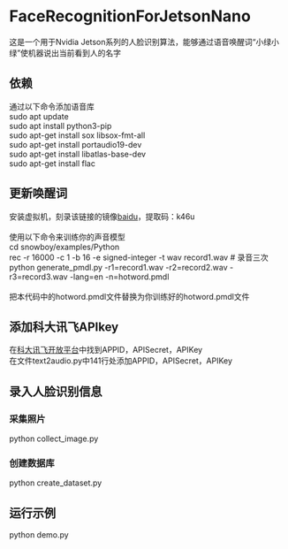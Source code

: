 # FaceRecognitionForJetsonNano
这是一个用于Nvidia Jetson系列的人脸识别算法，能够通过语音唤醒词“小绿小绿”使机器说出当前看到人的名字
## 依赖
通过以下命令添加语音库<br>
    sudo apt update<br>
    sudo apt install python3-pip<br>
    sudo apt-get install sox libsox-fmt-all<br>
    sudo apt-get install portaudio19-dev<br>
    sudo apt-get install libatlas-base-dev<br>
    sudo apt-get install flac<br>
## 更新唤醒词
安装虚拟机，刻录该链接的镜像[baidu](https://pan.baidu.com/s/17WGj_gtp9xAT4-UEw1rQxQ)，提取码：k46u<br>
<br>
使用以下命令来训练你的声音模型<br>
cd snowboy/examples/Python<br>
rec -r 16000 -c 1 -b 16 -e signed-integer -t wav record1.wav # 录音三次<br>
python generate_pmdl.py -r1=record1.wav -r2=record2.wav -r3=record3.wav -lang=en -n=hotword.pmdl<br>
<br>
把本代码中的hotword.pmdl文件替换为你训练好的hotword.pmdl文件<br>
## 添加科大讯飞APIkey
在[科大讯飞开放平台](https://www.xfyun.cn/)中找到APPID，APISecret，APIKey<br>
在文件text2audio.py中141行处添加APPID，APISecret，APIKey
## 录入人脸识别信息
### 采集照片
python collect_image.py
### 创建数据库
python create_dataset.py
## 运行示例
python demo.py
